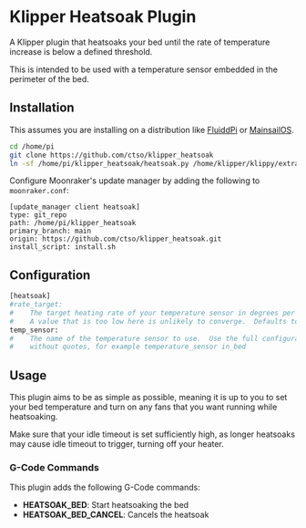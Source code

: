 # Klipper Heatsoak Plugin

A Klipper plugin that heatsoaks your bed until the rate of temperature increase is below a
defined threshold.

This is intended to be used with a temperature sensor embedded in the perimeter of the bed.

## Installation

This assumes you are installing on a distribution like [FluiddPi](https://github.com/fluidd-core/FluiddPi)
or [MainsailOS](https://github.com/mainsail-crew/MainsailOS).

```bash
cd /home/pi
git clone https://github.com/ctso/klipper_heatsoak
ln -sf /home/pi/klipper_heatsoak/heatsoak.py /home/klipper/klippy/extras/heatsoak.py
```

Configure Moonraker's update manager by adding the following to `moonraker.conf`:
```config
[update_manager client heatsoak]
type: git_repo
path: /home/pi/klipper_heatsoak
primary_branch: main
origin: https://github.com/ctso/klipper_heatsoak.git
install_script: install.sh
```

## Configuration
```py
[heatsoak]
#rate_target:
#    The target heating rate of your temperature sensor in degrees per minute.
#    A value that is too low here is unlikely to converge.  Defaults to 0.25 degrees/min.
temp_sensor:
#    The name of the temperature sensor to use.  Use the full configuration section name
#    without quotes, for example temperature_sensor in_bed 
```

## Usage
This plugin aims to be as simple as possible, meaning it is up to you to set your bed temperature
and turn on any fans that you want running while heatsoaking.

Make sure that your idle timeout is set sufficiently high, as longer heatsoaks may cause idle timeout to
trigger, turning off your heater.

### G-Code Commands
This plugin adds the following G-Code commands:

- **HEATSOAK_BED**: Start heatsoaking the bed
- **HEATSOAK_BED_CANCEL**: Cancels the heatsoak